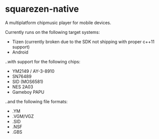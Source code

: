# squarezen-native

A multiplatform chipmusic player for mobile devices.

Currently runs on the following target systems:

* Tizen (currently broken due to the SDK not shipping with proper c++11 support)
* Android

..with support for the following chips:

* YM2149 / AY-3-8910
* SN76489
* SID (MOS6581)
* NES 2A03
* Gameboy PAPU

..and the following file formats:

* .YM
* .VGM/VGZ
* .SID
* .NSF
* .GBS

